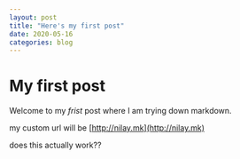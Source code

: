 ```yaml
---
layout: post
title: "Here's my first post"
date: 2020-05-16
categories: blog
---
```


# My first post

Welcome to my *frist* post where I am trying down markdown.

my custom url will be [http://nilay.mk](http://nilay.mk)

does this actually work??